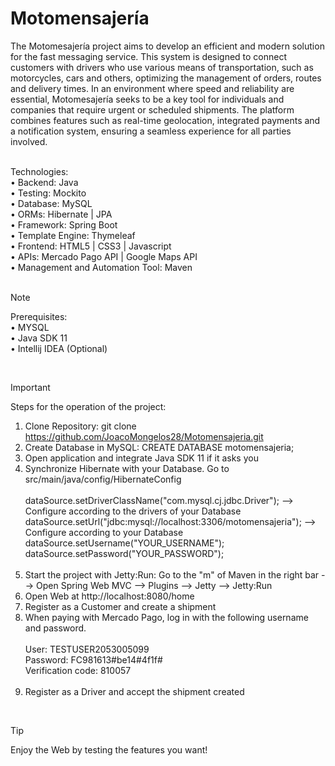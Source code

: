 # Motomensajería

The Motomesajería project aims to develop an efficient and modern solution for the fast messaging service. This system is designed to connect customers with drivers who use various means of transportation, such as motorcycles, cars and others, optimizing the management of orders, routes and delivery times. In an environment where speed and reliability are essential, Motomesajería seeks to be a key tool for individuals and companies that require urgent or scheduled shipments. The platform combines features such as real-time geolocation, integrated payments and a notification system, ensuring a seamless experience for all parties involved.<br><br>

Technologies:<br>
•	Backend: Java<br>
•	Testing: Mockito<br>
•	Database: MySQL<br>
•	ORMs: Hibernate | JPA<br>
•	Framework: Spring Boot<br>
• Template Engine: Thymeleaf<br>
•	Frontend: HTML5 | CSS3 | Javascript<br>
•	APIs: Mercado Pago API | Google Maps API<br>
• Management and Automation Tool: Maven<br><br>

> [!NOTE]
> Prerequisites:<br>
> • MYSQL<br>
> • Java SDK 11<br>
> • Intellij IDEA (Optional)

<br>

> [!IMPORTANT]
>Steps for the operation of the project:
>1.	Clone Repository: git clone https://github.com/JoacoMongelos28/Motomensajeria.git
>2.	Create Database in MySQL: CREATE DATABASE motomensajeria;
>3. Open application and integrate Java SDK 11 if it asks you
>4.	Synchronize Hibernate with your Database. Go to src/main/java/config/HibernateConfig
><br><br>dataSource.setDriverClassName("com.mysql.cj.jdbc.Driver");   --> Configure according to the drivers of your Database<br>
>dataSource.setUrl("jdbc:mysql://localhost:3306/motomensajeria");  --> Configure according to your Database<br>
>dataSource.setUsername("YOUR_USERNAME");<br>
>dataSource.setPassword("YOUR_PASSWORD");<br><br>
>5.	Start the project with Jetty:Run: Go to the "m" of Maven in the right bar --> Open Spring Web MVC --> Plugins --> Jetty --> Jetty:Run
>6. Open Web at http://localhost:8080/home
>7.	Register as a Customer and create a shipment
>8.	When paying with Mercado Pago, log in with the following username and password.<br><br>
>User: TESTUSER2053005099<br>
>Password: FC981613#be14#4f1f#<br>
>Verification code: 810057<br><br>
>9.	Register as a Driver and accept the shipment created

<br>

> [!TIP]
> Enjoy the Web by testing the features you want!
